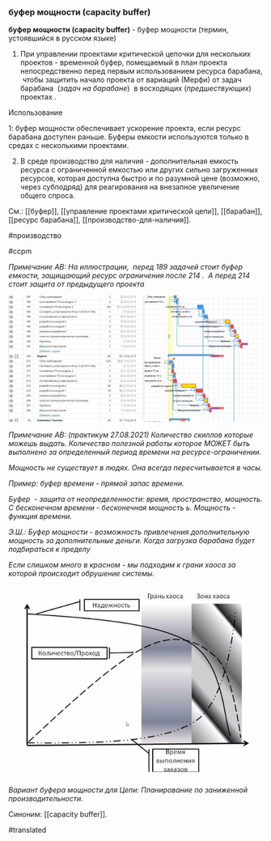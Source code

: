 ### буфер мощности (capacity buffer)

**буфер мощности (capacity buffer)** - буфер мощности (термин, устоявшийся в русском языке)

1. При управлении проектами критической цепочки для нескольких проектов - временной буфер, помещаемый в план проекта непосредственно перед первым использованием ресурса барабана,  чтобы защитить начало проекта от вариаций (Мерфи) от задач барабана  (*задач на барабане*)  в восходящих (*предшествующих*) проектах .

Использование

1: буфер мощности обеспечивает ускорение проекта, если ресурс барабана доступен раньше. Буферы емкости используются только в средах с несколькими проектами.

2. В среде производство для наличия - дополнительная емкость ресурса с ограниченной емкостью или других сильно загруженных ресурсов, которая доступна быстро и по разумной цене (возможно, через субподряд) для реагирования на внезапное увеличение общего спроса.

См.: [[буфер]], [[управление проектами критической цепи]], [[барабан]], [[ресурс барабана]], [[производство-для-наличия]].

#производство

#ccpm

*Примечание АВ: На иллюстрации,  перед 189 задачей стоит буфер емкости, защищающий ресурс ограничения после 214 .  А перед 214 стоит защита от предыдущего проекта*

![](images/image85.png)

*Примечание АВ: (практикум 27.08.2021) Количество скиллов которые можешь выдать. Количество полезной работы которое МОЖЕТ быть выполнено за определенный период времени на ресурсе-ограничении.*

*Мощность не существует в людях. Она всегда пересчитывается в часы.*

*Пример: буфер времени - прямой запас времени.*

*Буфер  - защита от неопределенности: время, пространство, мощность. С бесконечном времени - бесконечная мощность ь. Мощность - функция времени.*

*Э.Ш.: Буфер мощности - возможность привлечения дополнительную мощность за дополнительные деньги. Когда загрузка барабана будет подбираться к пределу*

*Если слишком много в красном - мы подходим к грани хаоса за которой происходит обрушение системы.*

![](images/image60.png)

*Вариант буфера мощности для Цепи: Планирование по заниженной производительности.*

Синоним: [[capacity buffer]].

#translated
